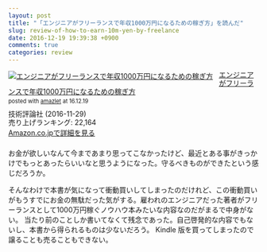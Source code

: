 ```yaml
---
layout: post
title: "「エンジニアがフリーランスで年収1000万円になるための稼ぎ方」を読んだ"
slug: review-of-how-to-earn-10m-yen-by-freelance
date: 2016-12-19 19:39:38 +0900
comments: true
categories: review
---
```


<div class="amazlet-box" style="margin-bottom:1.5em;"><div class="amazlet-image" style="float:left;margin:0px 12px 1px 0px;"><a href="http://www.amazon.co.jp/exec/obidos/ASIN/B01N551IAP/iriyaufo-22" name="amazletlink" target="_blank"><img src="https://images-fe.ssl-images-amazon.com/images/I/41utWByw6GL._SL160_.jpg" alt="エンジニアがフリーランスで年収1000万円になるための稼ぎ方" style="border: none;" /></a></div><div class="amazlet-info" style="line-height:120%; margin-bottom: 10px"><div class="amazlet-name" style="margin-bottom:10px;line-height:120%"><a href="http://www.amazon.co.jp/exec/obidos/ASIN/B01N551IAP/iriyaufo-22" name="amazletlink" target="_blank">エンジニアがフリーランスで年収1000万円になるための稼ぎ方</a><div class="amazlet-powered-date" style="font-size:80%;margin-top:5px;line-height:120%">posted with <a href="http://www.amazlet.com/" title="amazlet" target="_blank">amazlet</a> at 16.12.19</div></div><div class="amazlet-detail">技術評論社 (2016-11-29)<br />売り上げランキング: 22,164<br /></div><div class="amazlet-sub-info" style="float: left;"><div class="amazlet-link" style="margin-top: 5px"><a href="http://www.amazon.co.jp/exec/obidos/ASIN/B01N551IAP/iriyaufo-22" name="amazletlink" target="_blank">Amazon.co.jpで詳細を見る</a></div></div></div><div class="amazlet-footer" style="clear: left"></div></div>

お金が欲しいなんて今まであまり思ってこなかったけど、最近とある事がきっかけでもっとあったらいいなと思うようになった。守るべきものができたという感じだろうか。

そんなわけで本書が気になって衝動買いしてしまったのだけれど、この衝動買いがもうすでにお金の無駄だった気がする。雇われのエンジニアだった著者がフリーランスとして1000万円稼ぐノウハウ本みたいな内容なのだがまるで中身がない。
当たり前のことしか書いてなくて残念であった。自己啓発的な内容でもないし、本書から得られるものは少ないだろう。
Kindle 版を買ってしまったので譲ることも売ることもできない。
